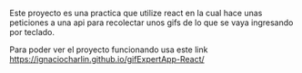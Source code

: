 Este proyecto es una practica que utilize react en la cual hace unas peticiones a una api para recolectar unos gifs de lo que se vaya ingresando por teclado.

Para poder ver el proyecto funcionando usa este link https://ignaciocharlin.github.io/gifExpertApp-React/

